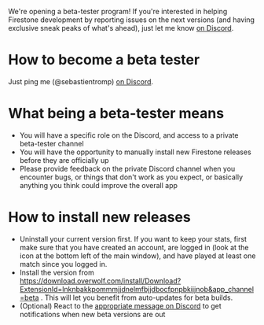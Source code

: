 We're opening a beta-tester program! If you're interested in helping Firestone development by reporting issues on the
next versions (and having exclusive sneak peaks of what's ahead), just let me
know [on Discord](https://discord.gg/FhEHn8w).

# How to become a beta tester

Just ping me (@sebastientromp) [on Discord](https://discord.gg/FhEHn8w).

# What being a beta-tester means

- You will have a specific role on the Discord, and access to a private beta-tester channel
- You will have the opportunity to manually install new Firestone releases before they are officially up
- Please provide feedback on the private Discord channel when you encounter bugs, or things that don't work as you
  expect, or basically anything you think could improve the overall app

# How to install new releases

- Uninstall your current version first. If you want to keep your stats, first make sure that you have created an
  account, are logged in (look at the icon at the bottom left of the main window), and have played at least one match
  since you logged in.
- Install the version
  from https://download.overwolf.com/install/Download?ExtensionId=lnknbakkpommmjjdnelmfbjjdbocfpnpbkijjnob&app_channel=beta
  . This will let you benefit from auto-updates for beta builds.
- (Optional) React to
  the [appropriate message on Discord](https://discord.com/channels/187101197767933952/718113027244818543/799283504490741771)
  to get notifications when new beta versions are out
